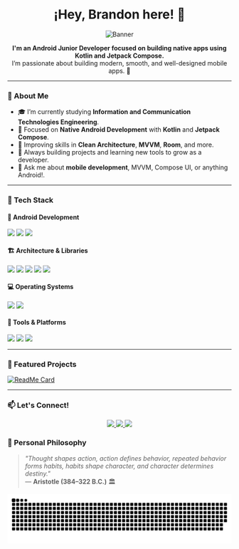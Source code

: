 <!-- Saludo -->
<h1 align="center">¡Hey, Brandon here! 👋</h1>

<!-- Banner -->
<p align="center">
<img src="https://github.com/user-attachments/assets/a7ffbc74-86eb-42af-8fea-a1b9a89cabbb" width="800" alt="Banner" />
</p>


<p align="center">
  <strong>I'm an Android Junior Developer focused on building native apps using Kotlin and Jetpack Compose. </strong><br/>
  I’m passionate about building modern, smooth, and well-designed mobile apps. 📱
</p>

---

### 🧠 About Me
- 🎓 I’m currently studying **Information and Communication Technologies Engineering**.
- 📱 Focused on **Native Android Development** with **Kotlin** and **Jetpack Compose**.
- 🌱 Improving skills in **Clean Architecture**, **MVVM**, **Room**, and more.
- 💼 Always building projects and learning new tools to grow as a developer.
- 💬 Ask me about **mobile development**, MVVM, Compose UI, or anything Android!.

---

### 🚀 Tech Stack

#### 📱 Android Development
<p>
  <img src="https://img.shields.io/badge/Kotlin-%23FFE953.svg?style=for-the-badge&logo=kotlin&logoColor=black"/>
  <img src="https://img.shields.io/badge/Jetpack%20Compose-%23FFE953.svg?style=for-the-badge&logo=jetpack-compose&logoColor=black"/>
  <img src="https://img.shields.io/badge/Android%20Studio-%23FFE953.svg?style=for-the-badge&logo=android-studio&logoColor=black"/>
</p>

#### 🏗️ Architecture & Libraries
<p>
  <img src="https://img.shields.io/badge/MVVM-%23FFE953.svg?style=for-the-badge&logoColor=black"/>
  <img src="https://img.shields.io/badge/Clean%20Architecture-%23FFE953.svg?style=for-the-badge&logoColor=black"/>
  <img src="https://img.shields.io/badge/Room-%23FFE953.svg?style=for-the-badge&logo=android&logoColor=black"/>
  <img src="https://img.shields.io/badge/Retrofit-%23FFE953.svg?style=for-the-badge&logoColor=black"/>
  <img src="https://img.shields.io/badge/Coroutines-%23FFE953.svg?style=for-the-badge&logoColor=black"/>
</p>

#### 💻 Operating Systems
<p>
  <img src="https://img.shields.io/badge/Windows-%23FFE953.svg?style=for-the-badge&logo=windows&logoColor=black"/>
  <img src="https://img.shields.io/badge/Linux-%23FFE953.svg?style=for-the-badge&logo=linux&logoColor=black"/>
</p>

#### 🔧 Tools & Platforms
<p>
  <img src="https://img.shields.io/badge/Firebase-%23FFE953.svg?style=for-the-badge&logo=firebase&logoColor=black"/>
  <img src="https://img.shields.io/badge/Git-%23FFE953.svg?style=for-the-badge&logo=git&logoColor=black"/>
  <img src="https://img.shields.io/badge/Figma-%23FFE953.svg?style=for-the-badge&logo=figma&logoColor=black"/>
</p>

---

### 🌟 Featured Projects

[![ReadMe Card](https://github-readme-stats.vercel.app/api/pin/?username=BR444N&repo=dragonball-api-mobile-app&title_color=FFE953&icon_color=FFE953&text_color=FFFFFF&bg_color=000000&border_color=FFE953)](https://github.com/BR444N/dragonball-api-mobile-app)

---

### 📫 Let's Connect!

<p align="center">
  <a href="https://www.linkedin.com/in/jose-brandon-martinez-rios-it7">
    <img src="https://img.shields.io/badge/LinkedIn-%23FFE953.svg?style=for-the-badge&logo=linkedin&logoColor=black"/>
</a>
  <a href="mailto:brios724@gmail.com">
    <img src="https://img.shields.io/badge/Gmail-%23FFE953.svg?style=for-the-badge&logo=gmail&logoColor=black"/>
  </a>
  <a href="https://github.com/BR444N">
    <img src="https://img.shields.io/badge/GitHub-%23FFE953.svg?style=for-the-badge&logo=github&logoColor=black"/>
  </a>
</p>

### 🔖 Personal Philosophy

> *"Thought shapes action, action defines behavior, repeated behavior forms habits, habits shape character, and character determines destiny."*  
> — **Aristotle (384–322 B.C.)** 🏛️




<!-- ![Snake animation](https://github.com/Pepyn0/Pepyn0/blob/output/github-contribution-grid-snake.svg) -->

<p align="center">
  <img  src="https://raw.githubusercontent.com/Elanza-48/Elanza-48/main/resources/img/github-contribution-grid-snake.svg"
    alt="example" />
</p>


